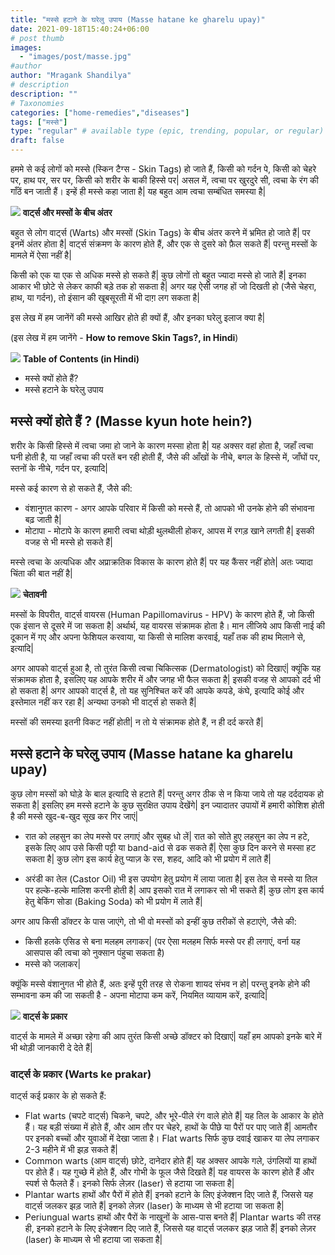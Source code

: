 ```yaml
---
title: "मस्से हटाने के घरेलु उपाय (Masse hatane ke gharelu upay)"
date: 2021-09-18T15:40:24+06:00
# post thumb
images:
  - "images/post/masse.jpg"
#author
author: "Mragank Shandilya"
# description
description: ""
# Taxonomies
categories: ["home-remedies","diseases"]
tags: ["मस्से"]
type: "regular" # available type (epic, trending, popular, or regular)
draft: false
---
```


हममे से कई लोगों को मस्से (स्किन टैग्स - Skin Tags) हो जाते हैं, किसी को गर्दन पे, किसी को चेहरे पर, हाथ पर, सर पर, किसी को शरीर के बाकी हिस्से पर| असल में, त्वचा पर खुरदुरे सी, त्वचा के रंग की गाँठें बन जाती हैं। इन्हें ही मस्से कहा जाता है|  यह बहुत आम त्वचा सम्बंधित समस्या है| 

<div class="toc-mak">
  <img src="../../../images/pencil.png">
  <b>वार्ट्स और मस्सों के बीच अंतर</b><br>

बहुत से लोग वार्ट्स (Warts) और मस्सों (Skin Tags) के बीच अंतर करने में भ्रमित हो जाते हैं| पर इनमें अंतर होता है| वार्ट्स संक्रमण के कारण होते हैं, और एक से दुसरे को फ़ैल सकते हैं| परन्तु मस्सों के मामले में ऐसा नहीं है| 
</div>

किसी को एक या एक से अधिक मस्से हो सकते हैं| कुछ लोगों तो बहुत ज्यादा मस्से हो जाते हैं| इनका आकार भी छोटे से लेकर काफी बड़े तक हो सकता है| अगर यह ऐसी जगह हों जो दिखती हो (जैसे चेहरा, हाथ, या गर्दन), तो इंसान की खूबसूरती में भी दाग़ लग सकता है| 

इस लेख में हम जानेंगें की मस्से आखिर होते ही क्यों हैं, और इनका घरेलु इलाज क्या है| 

(इस लेख में हम जानेंगे - <strong>How to remove Skin Tags?, in Hindi</strong>)

<div class="toc-mak">
<img src="../../../images/pencil.png">
<b>Table of Contents (in Hindi)</b>
<ul>
<li>मस्से क्यों होते हैं?</li>
<li>मस्से हटाने के घरेलु उपाय</li>
</ul>
</div>

## मस्से क्यों होते हैं ? (Masse kyun hote hein?)

शरीर के किसी हिस्से में त्वचा जमा हो जाने के कारण मस्सा होता है| यह अक्सर वहां होता है, जहाँ त्वचा घनी होती है, या जहाँ त्वचा की परतें बन रही होती हैं, जैसे की आँखों के नीचे, बगल के हिस्से में, जाँघों पर, स्तनों के नीचे, गर्दन पर, इत्यादि| 

मस्से कई कारण से हो सकते हैं, जैसे की:
* वंशानुगत कारण - अगर आपके परिवार में किसी को मस्से हैं, तो आपको भी उनके होने की संभावना बढ़ जाती है| 
* मोटापा - मोटापे के कारण हमारी त्वचा थोड़ी थुलथीली होकर, आपस में रगड़ खाने लगती है| इसकी वजह से भी मस्से हो सकते हैं| 

मस्से त्वचा के अत्यधिक और अप्राक्रतिक विकास के कारण होते हैं| पर यह कैंसर नहीं होते| अतः ज्यादा चिंता की बात नहीं है| 

<div class="danger-mak">
  <img src="../../../images/warning.png">
  <b>चेतावनी</b><br>

मस्सों के विपरीत, वार्ट्स वायरस (Human Papillomavirus - HPV) के कारण होते हैं, जो किसी एक इंसान से दूसरे में जा सकता है| अर्थार्थ, यह वायरस संक्रामक होता है। मान लीजिये आप किसी नाई की दूकान में गए और अपना फेशियल करवाया, या किसी से मालिश करवाई, यहाँ तक की हाथ मिलाने से, इत्यादि| 

अगर आपको वार्ट्स हुआ है, तो तुरंत किसी त्वचा चिकित्सक (Dermatologist) को दिखाएं| क्यूंकि यह संक्रामक होता है, इसलिए यह आपके शरीर में और जगह भी फैल सकता है| इसकी वजह से आपको दर्द भी हो सकता है| 
अगर आपको वार्ट्स है, तो यह सुनिश्चित करें की आपके कपडे, कंघे, इत्यादि कोई और इस्तेमाल नहीं कर रहा है| अन्यथा उनको भी वार्ट्स हो सकते हैं| 

मस्सों की समस्या इतनी विकट नहीं होती| न तो ये संक्रामक होते हैं, न ही दर्द करते हैं| 
</div>


## मस्से हटाने के घरेलु उपाय (Masse hatane ka gharelu upay)

कुछ लोग मस्सों को घोड़े के बाल इत्यादि से हटाते हैं| परन्तु अगर ठीक से न किया जाये तो यह दर्ददायक हो सकता है| इसलिए हम मस्से हटाने के कुछ सुरक्षित उपाय देखेंगे| इन ज्यादातर उपायों में हमारी कोशिश होती है की मस्से खुद-ब-खुद सूख कर गिर जाएं| 

* रात को लहसुन का लेप मस्से पर लगाएं और सुबह धो लें| रात को सोते हुए लहसुन का लेप न हटे, इसके लिए आप उसे किसी पट्टी या band-aid से ढक सकते हैं| ऐसा कुछ दिन करने से मस्सा हट सकता है| कुछ लोग इस कार्य हेतु प्याज़ के रस, शहद, आदि को भी प्रयोग में लाते हैं| 

* अरंडी का तेल (Castor Oil) भी इस उपयोग हेतु प्रयोग में लाया जाता है| इस तेल से मस्से या तिल पर हल्के-हल्के मालिश करनी होती है| आप इसको रात में लगाकर सो भी सकते हैं| कुछ लोग इस कार्य हेतु बेकिंग सोडा (Baking Soda) को भी प्रयोग में लाते हैं| 

अगर आप किसी डॉक्टर के पास जाएंगे, तो भी वो मस्सों को इन्हीं कुछ तरीकों से हटाएंगे, जैसे की:
* किसी हलके एसिड से बना मलहम लगाकर| (पर ऐसा मलहम सिर्फ मस्से पर ही लगाएं, वर्ना यह आसपास की त्वचा को नुक्सान पंहुचा सकता है)
* मस्से को जलाकर| 

क्यूंकि मस्से वंशानुगत भी होते हैं, अतः इन्हें पूरी तरह से रोकना शायद संभव न हो| परन्तु इनके होने की सम्भावना कम की जा सकती है - अपना मोटापा कम करें, नियमित व्यायाम करें, इत्यादि| 

<div class="toc-mak">
  <img src="../../../images/pencil.png">
  <b>वार्ट्स के प्रकार</b><br>

वार्ट्स के मामले में अच्छा रहेगा की आप तुरंत किसी अच्छे डॉक्टर को दिखाएं| यहाँ हम आपको इनके बारे में भी थोड़ी जानकारी दे देते हैं| 

 ### वार्ट्स के प्रकार (Warts ke prakar)

वार्ट्स कई प्रकार के हो सकते हैं:
* Flat warts (चपटे वार्ट्स) चिकने, चपटे, और भूरे-पीले रंग वाले होते हैं| यह तिल के आकार के होते हैं। यह बड़ी संख्या में होते हैं, और आम तौर पर चेहरे, हाथों के पीछे या पैरों पर पाए जाते हैं| आमतौर पर इनको बच्चों और युवाओं में देखा जाता है। Flat warts सिर्फ कुछ दवाई खाकर या लेप लगाकर 2-3 महीने में भी झड़ सकते हैं| 
* Common warts (आम वार्ट्स) छोटे, दानेदार होते हैं| यह अक्सर आपके गले, उंगलियों या हाथों पर होते हैं। यह गुच्छे में होते हैं, और गोभी के फूल जैसे दिखते हैं| यह वायरस के कारण होते हैं और स्पर्श से फैलते हैं। इनको सिर्फ लेज़र (laser) से हटाया जा सकता है| 
* Plantar warts हाथों और पैरों में होते हैं| इनको हटाने के लिए इंजेक्शन दिए जाते हैं, जिससे यह वार्ट्स जलकर झड़ जाते हैं| इनको लेज़र (laser) के माध्यम से भी हटाया जा सकता है| 
* Periungual warts हाथों और पैरों के नाखूनों के आस-पास बनते हैं| Plantar warts की तरह ही, इनको हटाने के लिए इंजेक्शन दिए जाते हैं, जिससे यह वार्ट्स जलकर झड़ जाते हैं| इनको लेज़र (laser) के माध्यम से भी हटाया जा सकता है| 
</div>
